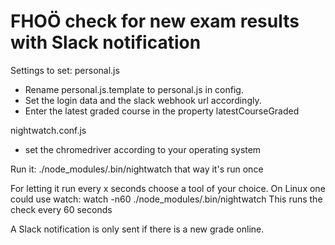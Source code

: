 # FHOÖ check for new exam results with Slack notification

Settings to set:
personal.js
- Rename personal.js.template to personal.js in config. 
- Set the login data and the slack webhook url accordingly.
- Enter the latest graded course in the property latestCourseGraded

nightwatch.conf.js
- set the chromedriver according to your operating system

Run it:
./node_modules/.bin/nightwatch
that way it's run once

For letting it run every x seconds choose a tool of your choice. 
On Linux one could use watch:
watch -n60 ./node_modules/.bin/nightwatch
This runs the check every 60 seconds

A Slack notification is only sent if there is a new grade online.

